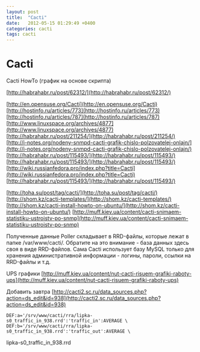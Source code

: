 ```yaml
---
layout: post
title:  "Сacti"
date:   2012-05-15 01:29:49 +0400
categories: cacti
tags: cacti
---
```


# Сacti

Cacti HowTo (график на основе скрипта)

[http://habrahabr.ru/post/62312/](http://habrahabr.ru/post/62312/)

[http://en.opensuse.org/Cacti](http://en.opensuse.org/Cacti)
[http://hostinfo.ru/articles/773](http://hostinfo.ru/articles/773)
[http://hostinfo.ru/articles/787](http://hostinfo.ru/articles/787)
[http://www.linuxspace.org/archives/4877](http://www.linuxspace.org/archives/4877)
[http://habrahabr.ru/post/211254/](http://habrahabr.ru/post/211254/)
[http://i-notes.org/nodeny-snmpd-cacti-grafik-chislo-polzovatelej-onlajn/](http://i-notes.org/nodeny-snmpd-cacti-grafik-chislo-polzovatelej-onlajn/)
[http://habrahabr.ru/post/115493/](http://habrahabr.ru/post/115493/)
[http://habrahabr.ru/post/115493/](http://habrahabr.ru/post/115493/)
[http://wiki.russianfedora.pro/index.php?title=Cacti](http://wiki.russianfedora.pro/index.php?title=Cacti)
[http://habrahabr.ru/post/115493/](http://habrahabr.ru/post/115493/)

[http://toha.su/post/tag/cacti/](http://toha.su/post/tag/cacti/)
[http://shom.kz/cacti-templates/](http://shom.kz/cacti-templates/)
[http://shom.kz/cacti-install-howto-on-ubuntu/](http://shom.kz/cacti-install-howto-on-ubuntu/)
[http://muff.kiev.ua/content/cacti-snimaem-statistiku-ustroistv-po-snmp](http://muff.kiev.ua/content/cacti-snimaem-statistiku-ustroistv-po-snmp)

Полученные данные Poller складывает в RRD-файлы, которые лежат в папке /var/www/cacti/. Обратите на это внимание - база данных здесь своя в виде RRD-файлов. 
Сама Cacti использует базу MySQL только для хранения административной информации - логины, пароли, ссылки на RRD-файлы и т.д. 


UPS графики
[http://muff.kiev.ua/content/nut-cacti-risuem-grafiki-raboty-ups](http://muff.kiev.ua/content/nut-cacti-risuem-grafiki-raboty-ups)

Добавить завтра
[http://cacti2.sc.ru/data_sources.php?action=ds_edit&id=938](http://cacti2.sc.ru/data_sources.php?action=ds_edit&id=938)
```
DEF:a='/srv/www/cacti/rra/lipka-s0_traffic_in_938.rrd':'traffic_in':AVERAGE \
DEF:b='/srv/www/cacti/rra/lipka-s0_traffic_in_938.rrd':'traffic_out':AVERAGE \
```

lipka-s0_traffic_in_938.rrd